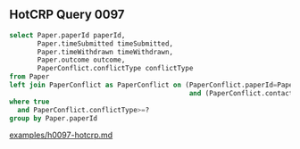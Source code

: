 
## HotCRP Query 0097
```sql
select Paper.paperId paperId,
       Paper.timeSubmitted timeSubmitted,
       Paper.timeWithdrawn timeWithdrawn,
       Paper.outcome outcome,
       PaperConflict.conflictType conflictType
from Paper
left join PaperConflict as PaperConflict on (PaperConflict.paperId=Paper.paperId
                                             and (PaperConflict.contactId=0))
where true
  and PaperConflict.conflictType>=?
group by Paper.paperId
```
[examples/h0097-hotcrp.md](/examples/h0097-hotcrp.md)